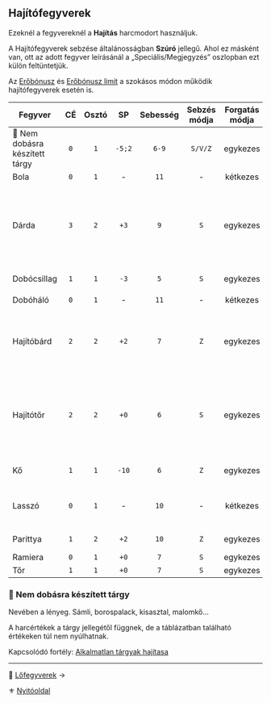## Hajítófegyverek

Ezeknél a fegyvereknél a **Hajítás** harcmodort használjuk.

A Hajítófegyverek sebzése általánosságban **Szúró** jellegű. Ahol ez másként van, ott az adott fegyver leírásánál a „Speciális/Megjegyzés” oszlopban ezt külön feltüntetjük. 

 Az [Erőbónusz](064_02_05_fegyver_sebzes_jellege.md#er%C5%91b%C3%B3nusz-er%C5%91hi%C3%A1ny-er%C5%91b%C3%B3nusz-limit) és [Erőbónusz limit](068_01_fegyverek_altalanos_szabalyai.md#erőbónusz-limit) a szokásos módon működik hajítófegyverek esetén is.

<!-- tag: md_table_tavfegyver_start -->

| Fegyver                        | CÉ  | Osztó |   SP   | Sebesség | Sebzés módja | Forgatás módja | Erőbónusz limit | Átütés |           Hatótáv | Kategória | Speciális / Megjegyzés                                                                                      |
| ------------------------------ | :-: | :---: | :----: | :------: | :----------: | :------------: | :-------------: | :----: | ----------------: | :-------: | ----------------------------------------------------------------------------------------------------------- |
| 🔆 Nem dobásra készített tárgy | `0` |  `1`  | `-5;2` |  `6-9`   |   `S/V/Z`    |    egykezes    |      `0-2`      |  `0`   |     `5-10m + Erő` |  hajító   |                                                                                                             |
| Bola                           | `0` |  `1`  |   -    |   `11`   |      -       |    kétkezes    |       `0`       |  `0`   |             `20m` |  hajító   |                                                                                                             |
| Dárda                          | `3` |  `2`  |  `+3`  |   `9`    |     `S`      |    egykezes    |      `99`       |  `3`   |  `5m + (Erő x 3)` |  hajító   | Követelmény: Erő `+0`.<br />Pajzsba dobva csökkenti annak **Védő Értékét** a dobott `SP` értékkel           |
| Dobócsillag                    | `1` |  `1`  |  `-3`  |   `5`    |     `S`      |    egykezes    |       `0`       |  `0`   |             `15m` |  hajító   | `SFÉ` duplán számít ellene                                                                                  |
| Dobóháló                       | `0` |  `1`  |   -    |   `11`   |      -       |    kétkezes    |       `0`       |  `0`   |        `4m + Erő` |  hajító   |                                                                                                             |
| Hajítóbárd                     | `2` |  `2`  |  `+2`  |   `7`    |     `Z`      |    egykezes    |      `99`       |  `0`   | `20m + (Erő x 4)` |  hajító   | Pajzsba dobva csökkenti annak Védő Értékét a dobott **SP** értékkel                                         |
| Hajítótőr                      | `2` |  `2`  |  `+0`  |   `6`    |     `S`      |    egykezes    |       `1`       |  `0`   |             `10m` |  hajító   | Automatikusan jár rá a **Közeli lövés** fortélynál leírt `CÉ:+10` bónusz ha a célpont az `1.` Cellában van. |
| Kő                             | `1` |  `1`  | `-10`  |   `6`    |     `Z`      |    egykezes    |       `0`       |  `0`   | `20m + (Erő x 5)` |  hajító   |                                                                                                             |
| Lasszó                         | `0` |  `1`  |   -    |   `10`   |      -       |    kétkezes    |       `0`       |  `0`   |             `10m` |  hajító   | Sebesülés az esés következtében lehet.                                                                      |
| Parittya                       | `1` |  `2`  |  `+2`  |   `10`   |     `Z`      |    egykezes    |       `2`       |  `0`   |             `70m` |  hajító   | `SFÉ` duplán számít ellene                                                                                  |
| Ramiera                        | `0` |  `1`  |  `+0`  |   `7`    |     `S`      |    egykezes    |       `0`       |  `0`   |             `10m` |  hajító   |                                                                                                             |
| Tőr                            | `1` |  `1`  |  `+0`  |   `7`    |     `S`      |    egykezes    |       `0`       |  `0`   |             `10m` |  hajító   |                                                                                                             |

<!-- tag: md_table_tavfegyver_end -->

### 🔆 Nem dobásra készített tárgy

Nevében a lényeg. Sámli, borospalack, kisasztal, malomkő...

A harcértékek a tárgy jellegétől függnek, de a táblázatban található értékeken túl nem nyúlhatnak.

Kapcsolódó fortély: [Alkalmatlan tárgyak hajítasa](fortelyok.harci/alkalmatlan_targyak_hajitasa.md)


---

🔗 [Lőfegyverek](068_08_lofegyverek.md) →

⚜️ [Nyitóoldal](start.md#6-harcrendszer-%EF%B8%8F)
